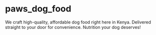 # paws_dog_food
We craft high-quality, affordable dog food right here in Kenya. Delivered straight to your door for convenience. Nutrition your dog deserves!
